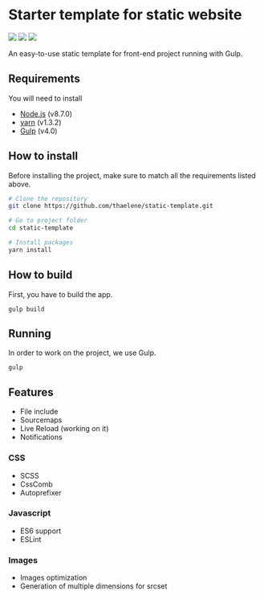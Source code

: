 # Starter template for static website
![](https://img.shields.io/badge/node-%3E%3D%208.7.0-brightgreen.svg) 
![](https://img.shields.io/badge/gulp-4.0-red.svg) 
![](https://img.shields.io/badge/yarn-%3E%3D%201.3.2-blue.svg)

An easy-to-use static template for front-end project running with Gulp.

## Requirements
You will need to install

* [Node.js](https://nodejs.org/en/download/) (v8.7.0)
* [yarn](https://yarnpkg.com/en/docs/install) (v1.3.2)
* [Gulp]() (v4.0)

## How to install 
Before installing the project, make sure to match all the requirements listed above.
```sh
# Clone the repository
git clone https://github.com/thaelene/static-template.git

# Go to project folder
cd static-template

# Install packages
yarn install
```

## How to build
First, you have to build the app.

```
gulp build
```

## Running
In order to work on the project, we use Gulp. 

```
gulp
```

## Features
- File include
- Sourcemaps
- Live Reload (working on it)
- Notifications

### CSS
- SCSS
- CssComb
- Autoprefixer

### Javascript
- ES6 support
- ESLint

### Images
- Images optimization
- Generation of multiple dimensions for srcset